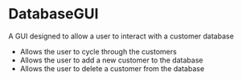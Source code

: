 # DatabaseGUI
A GUI designed to allow a user to interact with a customer database

* Allows the user to cycle through the customers
* Allows the user to add a new customer to the database
* Allows the user to delete a customer from the database
